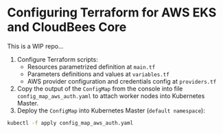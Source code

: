 # Configuring Terraform for AWS EKS and CloudBees Core

This is a WIP repo...

1. Configure Terraform scripts:
    * Resources parametrized definition at `main.tf`
    * Parameters definitions and values at `variables.tf`
    * AWS provider configuration and credentials config at `providers.tf`
2. Copy the output of the `ConfigMap` from the console into file `config_map_aws_auth.yaml` to attach worker nodes into Kubernetes Master.
3. Deploy the `ConfigMap` into Kubernetes Master (`default namespace`):
    
```bash
kubectl -f apply config_map_aws_auth.yaml
```
